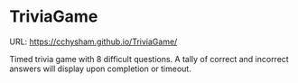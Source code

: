 # TriviaGame

URL: https://cchysham.github.io/TriviaGame/

Timed trivia game with 8 difficult questions. A tally of correct and incorrect answers will display upon completion or timeout.